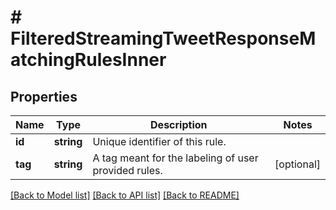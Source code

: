 # # FilteredStreamingTweetResponseMatchingRulesInner

## Properties

Name | Type | Description | Notes
------------ | ------------- | ------------- | -------------
**id** | **string** | Unique identifier of this rule. |
**tag** | **string** | A tag meant for the labeling of user provided rules. | [optional]

[[Back to Model list]](../../README.md#models) [[Back to API list]](../../README.md#endpoints) [[Back to README]](../../README.md)
